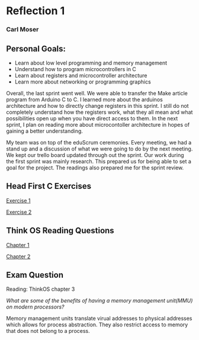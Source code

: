 # Reflection 1
### Carl Moser

## Personal Goals:
  - Learn about low level programming and memory management
  - Understand how to program microcontrollers in C
  - Learn about registers and microcontroller architecture
  - Learn more about networking or programming graphics

Overall, the last sprint went well. We were able to transfer the Make article program from Arduino C to C. I learned more about the arduinos architecture and how to directly change registers in this sprint. I still do not completely understand how the registers work, what they all mean and what possibilities open up when you have direct access to them. In the next sprint, I plan on reading more about microcontoller architecture in hopes of gaining a better understanding.

My team was on top of the eduScrum ceremonies. Every meeting, we had a stand up and a discussion of what we were going to do by the next meeting. We kept our trello board updated through out the sprint. Our work during the first sprint was mainly research. This prepared us for being able to set a goal for the project. The readings also prepared me for the sprint review.

## Head First C Exercises

[Exercise 1](../homework/hw01/cards.c)

[Exercise 2](../homework/hw02/hw02.md)

## Think OS Reading Questions

[Chapter 1](../reading_answers/chapter1.md)

[Chapter 2](../reading_answers/chapter2.md)

## Exam Question

Reading: ThinkOS chapter 3

*What are some of the benefits of having a memory management unit(MMU) on modern processors?*

Memory management units translate virual addresses to physical addresses which allows for process abstraction. They also restrict access to memory that does not belong to a process.